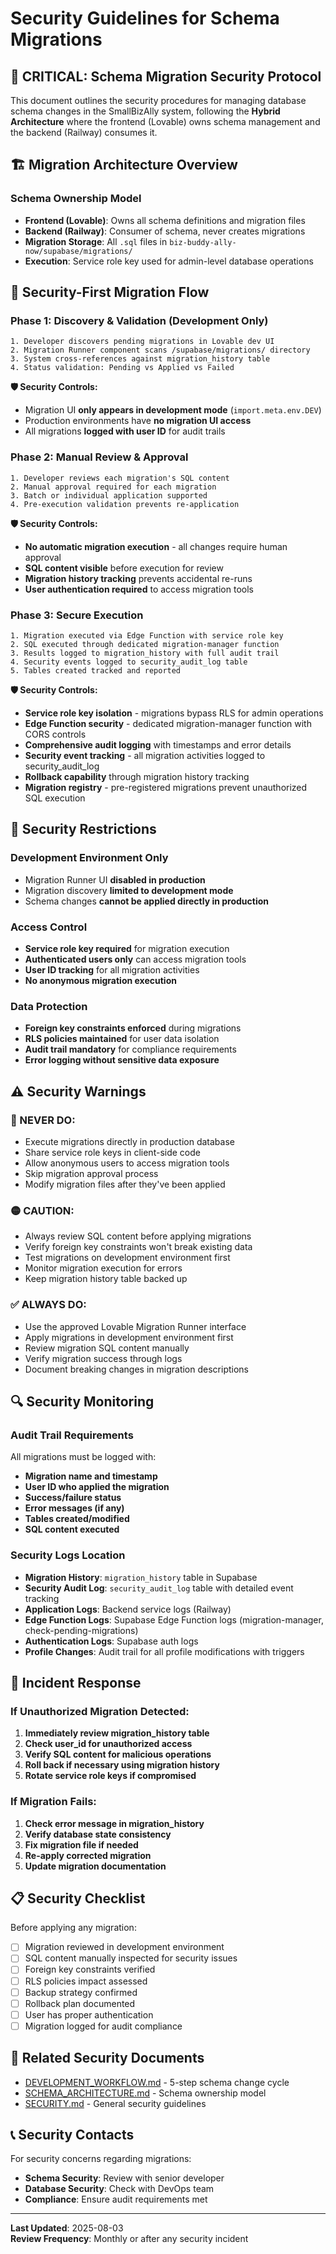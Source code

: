 # Security Guidelines for Schema Migrations

## 🚨 CRITICAL: Schema Migration Security Protocol

This document outlines the security procedures for managing database schema changes in the SmallBizAlly system, following the **Hybrid Architecture** where the frontend (Lovable) owns schema management and the backend (Railway) consumes it.

## 🏗️ Migration Architecture Overview

### Schema Ownership Model
- **Frontend (Lovable)**: Owns all schema definitions and migration files
- **Backend (Railway)**: Consumer of schema, never creates migrations
- **Migration Storage**: All `.sql` files in `biz-buddy-ally-now/supabase/migrations/`
- **Execution**: Service role key used for admin-level database operations

## 🔐 Security-First Migration Flow

### Phase 1: Discovery & Validation (Development Only)
```
1. Developer discovers pending migrations in Lovable dev UI
2. Migration Runner component scans /supabase/migrations/ directory
3. System cross-references against migration_history table
4. Status validation: Pending vs Applied vs Failed
```

**🛡️ Security Controls:**
- Migration UI **only appears in development mode** (`import.meta.env.DEV`)
- Production environments have **no migration UI access**
- All migrations **logged with user ID** for audit trails

### Phase 2: Manual Review & Approval
```
1. Developer reviews each migration's SQL content
2. Manual approval required for each migration
3. Batch or individual application supported
4. Pre-execution validation prevents re-application
```

**🛡️ Security Controls:**
- **No automatic migration execution** - all changes require human approval
- **SQL content visible** before execution for review
- **Migration history tracking** prevents accidental re-runs
- **User authentication required** to access migration tools

### Phase 3: Secure Execution
```
1. Migration executed via Edge Function with service role key
2. SQL executed through dedicated migration-manager function
3. Results logged to migration_history with full audit trail
4. Security events logged to security_audit_log table
5. Tables created tracked and reported
```

**🛡️ Security Controls:**
- **Service role key isolation** - migrations bypass RLS for admin operations
- **Edge Function security** - dedicated migration-manager function with CORS controls
- **Comprehensive audit logging** with timestamps and error details
- **Security event tracking** - all migration activities logged to security_audit_log
- **Rollback capability** through migration history tracking
- **Migration registry** - pre-registered migrations prevent unauthorized SQL execution

## 🚫 Security Restrictions

### Development Environment Only
- Migration Runner UI **disabled in production**
- Migration discovery **limited to development mode**
- Schema changes **cannot be applied directly in production**

### Access Control
- **Service role key required** for migration execution
- **Authenticated users only** can access migration tools
- **User ID tracking** for all migration activities
- **No anonymous migration execution**

### Data Protection
- **Foreign key constraints enforced** during migrations
- **RLS policies maintained** for user data isolation
- **Audit trail mandatory** for compliance requirements
- **Error logging without sensitive data exposure**

## ⚠️ Security Warnings

### 🔴 NEVER DO:
- Execute migrations directly in production database
- Share service role keys in client-side code
- Allow anonymous users to access migration tools
- Skip migration approval process
- Modify migration files after they've been applied

### 🟡 CAUTION:
- Always review SQL content before applying migrations
- Verify foreign key constraints won't break existing data
- Test migrations on development environment first
- Monitor migration execution for errors
- Keep migration history table backed up

### ✅ ALWAYS DO:
- Use the approved Lovable Migration Runner interface
- Apply migrations in development environment first
- Review migration SQL content manually
- Verify migration success through logs
- Document breaking changes in migration descriptions

## 🔍 Security Monitoring

### Audit Trail Requirements
All migrations must be logged with:
- **Migration name and timestamp**
- **User ID who applied the migration**
- **Success/failure status**
- **Error messages (if any)**
- **Tables created/modified**
- **SQL content executed**

### Security Logs Location
- **Migration History**: `migration_history` table in Supabase
- **Security Audit Log**: `security_audit_log` table with detailed event tracking
- **Application Logs**: Backend service logs (Railway)
- **Edge Function Logs**: Supabase Edge Function logs (migration-manager, check-pending-migrations)
- **Authentication Logs**: Supabase auth logs
- **Profile Changes**: Audit trail for all profile modifications with triggers

## 🚨 Incident Response

### If Unauthorized Migration Detected:
1. **Immediately review migration_history table**
2. **Check user_id for unauthorized access**
3. **Verify SQL content for malicious operations**
4. **Roll back if necessary using migration history**
5. **Rotate service role keys if compromised**

### If Migration Fails:
1. **Check error message in migration_history**
2. **Verify database state consistency**
3. **Fix migration file if needed**
4. **Re-apply corrected migration**
5. **Update migration documentation**

## 📋 Security Checklist

Before applying any migration:
- [ ] Migration reviewed in development environment
- [ ] SQL content manually inspected for security issues
- [ ] Foreign key constraints verified
- [ ] RLS policies impact assessed
- [ ] Backup strategy confirmed
- [ ] Rollback plan documented
- [ ] User has proper authentication
- [ ] Migration logged for audit compliance

## 🔗 Related Security Documents

- [DEVELOPMENT_WORKFLOW.md](./DEVELOPMENT_WORKFLOW.md) - 5-step schema change cycle
- [SCHEMA_ARCHITECTURE.md](./SCHEMA_ARCHITECTURE.md) - Schema ownership model
- [SECURITY.md](./SECURITY.md) - General security guidelines

## 📞 Security Contacts

For security concerns regarding migrations:
- **Schema Security**: Review with senior developer
- **Database Security**: Check with DevOps team
- **Compliance**: Ensure audit requirements met

---

**Last Updated**: 2025-08-03  
**Review Frequency**: Monthly or after any security incident